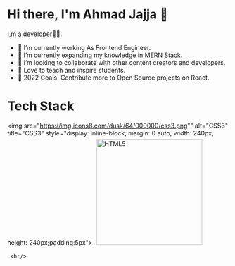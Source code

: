  # Hi there, I'm Ahmad Jajja 👋



 I,m a developer🧑‍💻.

- 🔭 I’m currently working As Frontend Engineer.
- 🌱 I’m currently expanding my knowledge in MERN Stack.
- 👯 I’m looking to collaborate with other content creators and developers.
- 📢 Love to teach and inspire students.
- 🥅 2022 Goals: Contribute more to Open Source projects on React.


# Tech Stack

   <img src="https://img.icons8.com/dusk/64/000000/css3.png""
        alt="CSS3" title="CSS3"
        style="display: inline-block; margin: 0 auto; width: 240px; height: 240px;padding:5px">
   <img src="https://img.icons8.com/external-flatart-icons-outline-flatarticons/64/000000/external-html-programming-and-coding-flatart-icons-outline-flatarticons-2.png"
        alt="HTML5" title="HTML5"
        style="display: inline-block; margin: 0 auto; width: 240px; height: 240px;padding:5px">

        
     <br/>
